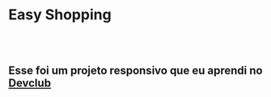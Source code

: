<h1>Easy Shopping</h1>
<br>
<br>
<h2>Esse foi um projeto responsivo que eu aprendi no <a href="https://rodolfomori.com.br/devclub">Devclub</a></h2>
